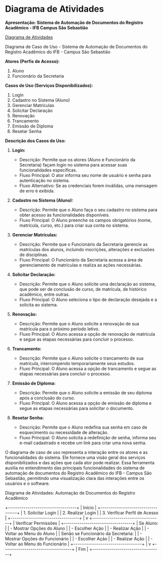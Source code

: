 # Diagrama de Atividades
**Apresentação: Sistema de Automação de Documentos do Registro Acadêmico - IFB Campus São Sebastião**

[Diagrama de Atividades](#)

Diagrama de Caso de Uso - Sistema de Automação de Documentos do Registro Acadêmico do IFB - Campus São Sebastião

**Atores (Perfis de Acesso):**
1. Aluno
2. Funcionário da Secretaria

**Casos de Uso (Serviços Disponibilizados):**
1. Login
2. Cadastro no Sistema (Aluno)
3. Gerenciar Matrículas
4. Solicitar Declaração
5. Renovação
6. Trancamento
7. Emissão de Diploma
8. Resetar Senha

**Descrição dos Casos de Uso:**

1. **Login:**
   - Descrição: Permite que os atores (Aluno e Funcionário da Secretaria) façam login no sistema para acessar suas funcionalidades específicas.
   - Fluxo Principal: O ator informa seu nome de usuário e senha para autenticação no sistema.
   - Fluxo Alternativo: Se as credenciais forem inválidas, uma mensagem de erro é exibida.

2. **Cadastro no Sistema (Aluno):**
   - Descrição: Permite que o Aluno faça o seu cadastro no sistema para obter acesso às funcionalidades disponíveis.
   - Fluxo Principal: O Aluno preenche os campos obrigatórios (nome, matrícula, curso, etc.) para criar sua conta no sistema.

3. **Gerenciar Matrículas:**
   - Descrição: Permite que o Funcionário da Secretaria gerencie as matrículas dos alunos, incluindo inscrições, alterações e exclusões de disciplinas.
   - Fluxo Principal: O Funcionário da Secretaria acessa a área de gerenciamento de matrículas e realiza as ações necessárias.

4. **Solicitar Declaração:**
   - Descrição: Permite que o Aluno solicite uma declaração ao sistema, que pode ser de conclusão de curso, de matrícula, de histórico acadêmico, entre outras.
   - Fluxo Principal: O Aluno seleciona o tipo de declaração desejada e a solicita ao sistema.

5. **Renovação:**
   - Descrição: Permite que o Aluno solicite a renovação de sua matrícula para o próximo período letivo.
   - Fluxo Principal: O Aluno acessa a opção de renovação de matrícula e segue as etapas necessárias para concluir o processo.

6. **Trancamento:**
   - Descrição: Permite que o Aluno solicite o trancamento de sua matrícula, interrompendo temporariamente seus estudos.
   - Fluxo Principal: O Aluno acessa a opção de trancamento e segue as etapas necessárias para concluir o processo.

7. **Emissão de Diploma:**
   - Descrição: Permite que o Aluno solicite a emissão de seu diploma após a conclusão do curso.
   - Fluxo Principal: O Aluno acessa a opção de emissão de diploma e segue as etapas necessárias para solicitar o documento.

8. **Resetar Senha:**
   - Descrição: Permite que o Aluno redefina sua senha em caso de esquecimento ou necessidade de alteração.
   - Fluxo Principal: O Aluno solicita a redefinição de senha, informa seu e-mail cadastrado e recebe um link para criar uma nova senha.

O diagrama de caso de uso representa a interação entre os atores e as funcionalidades do sistema. Ele fornece uma visão geral dos serviços disponibilizados e das ações que cada ator pode realizar. Essa ferramenta auxilia no entendimento das principais funcionalidades do sistema de automação de documentos do Registro Acadêmico do IFB - Campus São Sebastião, permitindo uma visualização clara das interações entre os usuários e o software.

Diagrama de Atividades: Automação de Documentos do Registro Acadêmico

+-----------------------------------+
| Início                            |
+-----------------------------------+
| 1. Solicitar Login                |
| 2. Realizar Login                 |
| 3. Verificar Perfil de Acesso     |
+-----------------------------------+
       |
       v
+-----------------------------------+
| Verificar Permissões             |
+-----------------------------------+
| Se Aluno:                         |
|   - Mostrar Opções do Aluno       |
|   - Escolher Ação                |
|   - Realizar Ação                |
|   - Voltar ao Menu do Aluno       |
| Senão se Funcionário da Secretaria: |
|   - Mostrar Opções do Funcionário |
|   - Escolher Ação                |
|   - Realizar Ação                |
|   - Voltar ao Menu do Funcionário |
+-----------------------------------+
       |
       v
+-----------------------------------+
| Fim                               |
+-----------------------------------+
